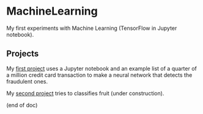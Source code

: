 # MachineLearning
My first experiments with Machine Learning (TensorFlow in Jupyter notebook).

## Projects

My [first project](creditcard/ML1CreditCard.ipynb) uses a Jupyter notebook and an example list of a quarter of a million credit card transaction 
to make a neural network that detects the fraudulent ones.

My [second project](fruitfind/fruitfind.ipynb) tries to classifies fruit (under construction).


(end of doc)
